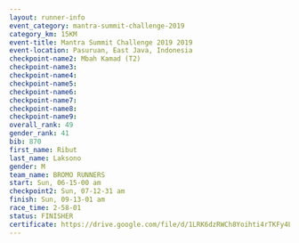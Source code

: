 ```yaml
---
layout: runner-info 
event_category: mantra-summit-challenge-2019 
category_km: 15KM 
event-title: Mantra Summit Challenge 2019 2019 
event-location: Pasuruan, East Java, Indonesia 
checkpoint-name2: Mbah Kamad (T2) 
checkpoint-name3: 
checkpoint-name4: 
checkpoint-name5: 
checkpoint-name6: 
checkpoint-name7: 
checkpoint-name8: 
checkpoint-name9: 
overall_rank: 49
gender_rank: 41
bib: 870
first_name: Ribut
last_name: Laksono
gender: M
team_name: BROMO RUNNERS
start: Sun, 06-15-00 am
checkpoint2: Sun, 07-12-31 am
finish: Sun, 09-13-01 am
race_time: 2-58-01
status: FINISHER
certificate: https://drive.google.com/file/d/1LRK6dzRWCh8Yoihti4rTKFy4LBsUxWe2/view?usp=sharing
---
```

